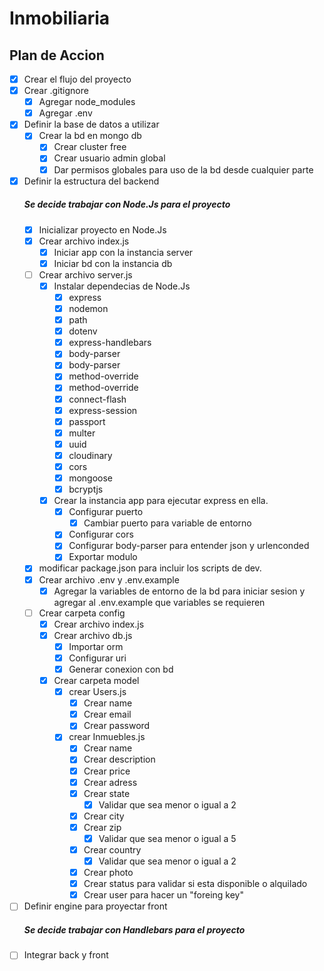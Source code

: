 # Inmobiliaria

## Plan de Accion

- [x] Crear el flujo del proyecto
- [x] Crear .gitignore
  - [x] Agregar node_modules
  - [x] Agregar .env
- [x] Definir la base de datos a utilizar
  - [x] Crear la bd en mongo db
    - [x] Crear cluster free
    - [x] Crear usuario admin global
    - [x] Dar permisos globales para uso de la bd desde cualquier parte
- [x] Definir la estructura del backend
  ##### Se decide trabajar con Node.Js para el proyecto
  - [x] Inicializar proyecto en Node.Js
  - [x] Crear archivo index.js
    - [x] Iniciar app con la instancia server
    - [x] Iniciar bd con la instancia db
  - [ ] Crear archivo server.js
    - [x] Instalar dependecias de Node.Js
      - [x] express
      - [x] nodemon
      - [x] path
      - [x] dotenv
      - [x] express-handlebars
      - [x] body-parser
      - [x] body-parser
      - [x] method-override
      - [x] method-override
      - [x] connect-flash
      - [x] express-session
      - [x] passport
      - [x] multer
      - [x] uuid
      - [x] cloudinary
      - [x] cors
      - [x] mongoose
      - [x] bcryptjs
    - [x] Crear la instancia app para ejecutar express en ella.
      - [x] Configurar puerto
        - [x] Cambiar puerto para variable de entorno
      - [x] Configurar cors
      - [x] Configurar body-parser para entender json y urlenconded
      - [x] Exportar modulo
  - [x] modificar package.json para incluir los scripts de dev.
  - [x] Crear archivo .env y .env.example
    - [x] Agregar la variables de entorno de la bd para iniciar sesion y agregar al .env.example que variables se requieren
  - [ ] Crear carpeta config
    - [x] Crear archivo index.js
    - [x] Crear archivo db.js
      - [x] Importar orm
      - [x] Configurar uri
      - [x] Generar conexion con bd
    - [x] Crear carpeta model
      - [x] crear Users.js
        -[x] Crear name
        -[x] Crear email
        -[x] Crear password
      - [x] crear Inmuebles.js
        - [x] Crear name
        - [x] Crear description
        - [x] Crear price
        - [x] Crear adress
        - [x] Crear state
          - [x] Validar que sea menor o igual a 2
        - [x] Crear city
        - [x] Crear zip
          - [x] Validar que sea menor o igual a 5
        - [x] Crear country
          - [x] Validar que sea menor o igual a 2
        - [x] Crear photo
        - [x] Crear status para validar si esta disponible o alquilado
        - [x] Crear user para hacer un "foreing key"
- [ ] Definir engine para proyectar front
  ##### Se decide trabajar con Handlebars para el proyecto
- [ ] Integrar back y front
